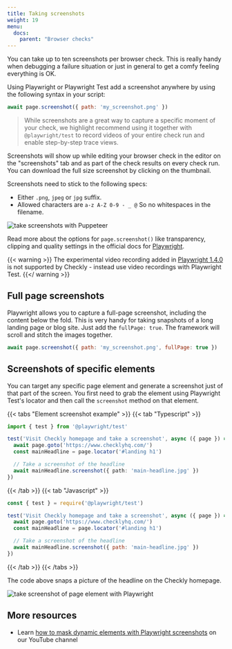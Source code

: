 ```yaml
---
title: Taking screenshots
weight: 19
menu:
  docs:
    parent: "Browser checks"
---
```


You can take up to ten screenshots per browser check. This is really handy when debugging a failure situation or just
in general to get a comfy feeling everything is OK.  

Using Playwright or Playwright Test add a screenshot anywhere by using the following syntax in your script:

```js
await page.screenshot({ path: 'my_screenshot.png' })
```

> While screenshots are a great way to capture a specific moment of your check, we highlight recommend using it together with `@playwright/test` to record videos of your entire check run and enable step-by-step trace views.

Screenshots will show up while editing your browser check in the editor on the "screenshots" tab and as part of the 
check results on every check run. You can download the full size screenshot by clicking on the thumbnail.

Screenshots need to stick to the following specs:

- Either `.png`, `jpeg` or `jpg` suffix.
- Allowed characters are `a-z A-Z 0-9 - _ @` So no whitespaces in the filename.

![take screenshots with Puppeteer](/docs/images/browser-checks/screenshots.png)


Read more about the options for `page.screenshot()` like transparency, clipping and quality settings in the official docs for [Playwright](https://playwright.dev/docs/screenshots).


{{< warning >}}
The experimental video recording added in [Playwright 
1.4.0](https://github.com/microsoft/playwright/releases/tag/v1.4.0) 
is not supported by Checkly - instead use video recordings with Playwright Test.
{{</ warning >}}

## Full page screenshots

Playwright allows you to capture a full-page screenshot, including the content below the fold. This is very handy for taking
snapshots of a long landing page or blog site. Just add the `fullPage: true`. The framework will scroll and stitch the images together.

```js
await page.screenshot({ path: 'my_screenshot.png', fullPage: true })
```

## Screenshots of specific elements

You can target any specific page element and generate a screenshot just of that part of the screen. You first need to grab the element using Playwright Test's locator and then call the `screenshot` method on that element.

{{< tabs "Element screenshot example" >}}
{{< tab "Typescript" >}}
```ts
import { test } from '@playwright/test'

test('Visit Checkly homepage and take a screenshot', async ({ page }) => {
  await page.goto('https://www.checklyhq.com/')
  const mainHeadline = page.locator('#landing h1')

  // Take a screenshot of the headline
  await mainHeadline.screenshot({ path: 'main-headline.jpg' })
})
```
{{< /tab >}}
{{< tab "Javascript" >}}
```js
const { test } = require('@playwright/test')

test('Visit Checkly homepage and take a screenshot', async ({ page }) => {
  await page.goto('https://www.checklyhq.com/')
  const mainHeadline = page.locator('#landing h1')

  // Take a screenshot of the headline
  await mainHeadline.screenshot({ path: 'main-headline.jpg' })
})
```
{{< /tab >}}
{{< /tabs >}}

The code above snaps a picture of the headline on the Checkly homepage.

![take screenshot of page element with Playwright](/docs/images/browser-checks/element_screenshot.gif)

## More resources

- Learn [how to mask dynamic elements with Playwright screenshots](https://www.youtube.com/watch?v=f_u8PZvmYUo) on our YouTube channel
